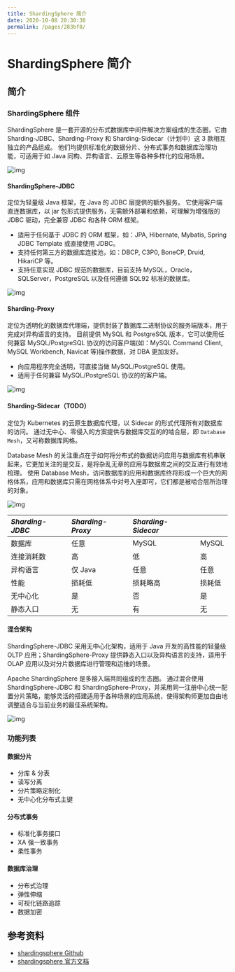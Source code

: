 ```yaml
---
title: ShardingSphere 简介
date: 2020-10-08 20:30:30
permalink: /pages/283bf8/
---
```


# ShardingSphere 简介

## 简介

### ShardingSphere 组件

ShardingSphere 是一套开源的分布式数据库中间件解决方案组成的生态圈，它由 Sharding-JDBC、Sharding-Proxy 和 Sharding-Sidecar（计划中）这 3 款相互独立的产品组成。 他们均提供标准化的数据分片、分布式事务和数据库治理功能，可适用于如 Java 同构、异构语言、云原生等各种多样化的应用场景。

![img](https://raw.githubusercontent.com/dunwu/images/dev/snap/20201008151613.png)

#### ShardingSphere-JDBC

定位为轻量级 Java 框架，在 Java 的 JDBC 层提供的额外服务。 它使用客户端直连数据库，以 jar 包形式提供服务，无需额外部署和依赖，可理解为增强版的 JDBC 驱动，完全兼容 JDBC 和各种 ORM 框架。

- 适用于任何基于 JDBC 的 ORM 框架，如：JPA, Hibernate, Mybatis, Spring JDBC Template 或直接使用 JDBC。
- 支持任何第三方的数据库连接池，如：DBCP, C3P0, BoneCP, Druid, HikariCP 等。
- 支持任意实现 JDBC 规范的数据库，目前支持 MySQL，Oracle，SQLServer，PostgreSQL 以及任何遵循 SQL92 标准的数据库。

![img](https://raw.githubusercontent.com/dunwu/images/dev/snap/20201008151213.png)

#### Sharding-Proxy

定位为透明化的数据库代理端，提供封装了数据库二进制协议的服务端版本，用于完成对异构语言的支持。 目前提供 MySQL 和 PostgreSQL 版本，它可以使用任何兼容 MySQL/PostgreSQL 协议的访问客户端(如：MySQL Command Client, MySQL Workbench, Navicat 等)操作数据，对 DBA 更加友好。

- 向应用程序完全透明，可直接当做 MySQL/PostgreSQL 使用。
- 适用于任何兼容 MySQL/PostgreSQL 协议的的客户端。

![img](https://raw.githubusercontent.com/dunwu/images/dev/snap/20201008151434.png)

#### Sharding-Sidecar（TODO）

定位为 Kubernetes 的云原生数据库代理，以 Sidecar 的形式代理所有对数据库的访问。 通过无中心、零侵入的方案提供与数据库交互的的啮合层，即 `Database Mesh`，又可称数据库网格。

Database Mesh 的关注重点在于如何将分布式的数据访问应用与数据库有机串联起来，它更加关注的是交互，是将杂乱无章的应用与数据库之间的交互进行有效地梳理。 使用 Database Mesh，访问数据库的应用和数据库终将形成一个巨大的网格体系，应用和数据库只需在网格体系中对号入座即可，它们都是被啮合层所治理的对象。

![img](https://raw.githubusercontent.com/dunwu/images/dev/snap/20201008151557.png)

| _Sharding-JDBC_ | _Sharding-Proxy_ | _Sharding-Sidecar_ |        |
| :-------------- | :--------------- | :----------------- | ------ |
| 数据库          | 任意             | MySQL              | MySQL  |
| 连接消耗数      | 高               | 低                 | 高     |
| 异构语言        | 仅 Java          | 任意               | 任意   |
| 性能            | 损耗低           | 损耗略高           | 损耗低 |
| 无中心化        | 是               | 否                 | 是     |
| 静态入口        | 无               | 有                 | 无     |

#### 混合架构

ShardingSphere-JDBC 采用无中心化架构，适用于 Java 开发的高性能的轻量级 OLTP 应用；ShardingSphere-Proxy 提供静态入口以及异构语言的支持，适用于 OLAP 应用以及对分片数据库进行管理和运维的场景。

Apache ShardingSphere 是多接入端共同组成的生态圈。 通过混合使用 ShardingSphere-JDBC 和 ShardingSphere-Proxy，并采用同一注册中心统一配置分片策略，能够灵活的搭建适用于各种场景的应用系统，使得架构师更加自由地调整适合与当前业务的最佳系统架构。

![img](https://raw.githubusercontent.com/dunwu/images/dev/snap/20201008151658.png)

### 功能列表

#### 数据分片

- 分库 & 分表
- 读写分离
- 分片策略定制化
- 无中心化分布式主键

#### 分布式事务

- 标准化事务接口
- XA 强一致事务
- 柔性事务

#### 数据库治理

- 分布式治理
- 弹性伸缩
- 可视化链路追踪
- 数据加密

## 参考资料

- [shardingsphere Github](https://github.com/apache/incubator-shardingsphere)
- [shardingsphere 官方文档](https://shardingsphere.apache.org/document/current/cn/overview/)
